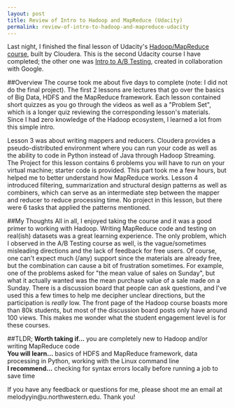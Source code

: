 ```yaml
---
layout: post
title: Review of Intro to Hadoop and MapReduce (Udacity)
permalink: review-of-intro-to-hadoop-and-mapreduce-udacity
---
```


Last night, I finished the final lesson of Udacity's [Hadoop/MapReduce course](https://www.udacity.com/course/intro-to-hadoop-and-mapreduce--ud617), built by Cloudera. This is the second Udacity course I have completed; the other one was [Intro to A/B Testing](https://www.udacity.com/course/ab-testing--ud257), created in collaboration with Google. 

##Overview
The course took me about five days to complete (note: I did not do the final project). The first 2 lessons are lectures that go over the basics of Big Data, HDFS and the MapReduce framework. Each lesson contained short quizzes as you go through the videos as well as a "Problem Set", which is a longer quiz reviewing the corresponding lesson's materials. Since I had zero knowledge of the Hadoop ecosystem, I learned a lot from this simple intro.  

Lesson 3 was about writing mappers and reducers. Cloudera provides a pseudo-distributed environment where you can run your code as well as the ability to code in Python instead of Java through Hadoop Streaming. The Project for this lesson contains 6 problems you will have to run on your virtual machine; starter code is provided. This part took me a few hours, but helped me to better understand how MapReduce works. Lesson 4 introduced filtering, summarization and structural design patterns as well as combiners, which can serve as an intermediate step between the mapper and reducer to reduce processing time. No project in this lesson, but there were 6 tasks that applied the patterns mentioned. 

##My Thoughts
All in all, I enjoyed taking the course and it was a good primer to working with Hadoop. Writing MapReduce code and testing on real(ish) datasets was a great learning experience. The only problem, which I observed in the A/B Testing course as well, is the vague/sometimes misleading directions and the lack of feedback for free users. Of course, one can't expect much (/any) support since the materials are already free, but the combination can cause a bit of frustration sometimes. For example, one of the problems asked for "the mean value of sales on Sunday", but what it actually wanted was the mean purchase value of a sale made on a Sunday. There is a discussion board that people can ask questions, and I've used this a few times to help me decipher unclear directions, but the participation is *really* low. The front page of the Hadoop course boasts more than 80k students, but most of the discussion board posts only have around 100 views. This makes me wonder what the student engagement level is for these courses. 

##TLDR;
**Worth taking if...** you are completely new to Hadoop and/or writing MapReduce code  
**You will learn...** basics of HDFS and MapReduce framework, data processing in Python, working with the Linux command line  
**I recommend...** checking for syntax errors locally before running a job to save time

<p class="message">If you have any feedback or questions for me, please shoot me an email at melodyyin@u.northwestern.edu. Thank you!</p>